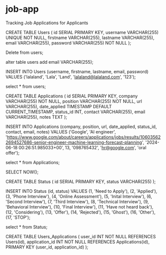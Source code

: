 # job-app
Tracking Job Applications for Applicants




CREATE TABLE Users ( 
  id SERIAL PRIMARY KEY, 
  username VARCHAR(255) UNIQUE NOT NULL, 
  firstname VARCHAR(255),
  lastname VARCHAR(255), 
  email VARCHAR(255), 
  password VARCHAR(255) NOT NULL ); 

Delete from users;

alter table users 
add email VARCHAR(255);

INSERT INTO Users (username, firstname, lastname, email, password)
VALUES ('lalaland', 'Lala', 'Land', 'lalaland@lalaland.com', '123');

select * from users;

CREATE TABLE Applications ( 
  id SERIAL PRIMARY KEY, 
  company VARCHAR(255) NOT NULL, 
  position VARCHAR(255) NOT NULL, 
  url VARCHAR(255),
  date_applied TIMESTAMP DEFAULT CURRENT_TIMESTAMP,
  status_id INT,
  contact VARCHAR(255),
  email VARCHAR(255),
  notes TEXT );

INSERT INTO Applications (company, position, url, date_applied, status_id, contact, email, notes)
VALUES ('Google', 'AI engineer', 'https://www.google.com/about/careers/applications/jobs/results/106035622694527686-senior-engineer-machine-learning-forecast-planning', '2024-06-18 00:26:51.985033+00', 13, '098765432', 'hr@google.com', 'oral offer');

select * from Applications;

SELECT NOW();


CREATE TABLE Status (
  id SERIAL PRIMARY KEY, 
  status VARCHAR(255)
);

INSERT INTO Status (id, status)
VALUES 
(1, 'Need to Apply'),
(2, 'Applied'),
(3, 'Phone Interview'),
(4, 'Online Assessment'),
(5, 'Inital Interview'),
(6, 'Second Interview'),
(7, 'Third Interview'),
(8, 'Technical Interview'),
(9, 'Behavioral Interview'),
(10, 'Final Interview'),
(11, 'Have not heard back'),
(12, 'Considering'),
(13, 'Offer'),
(14, 'Rejected'),
(15, 'Ghost'),
(16, 'Other'),
(17, 'STOP');

select * from Status;

CREATE TABLE Users_Applications (
  user_id INT NOT NULL REFERENCES Users(id),
  application_id INT NOT NULL REFERENCES Applications(id),
  PRIMARY KEY (user_id, application_id)
);